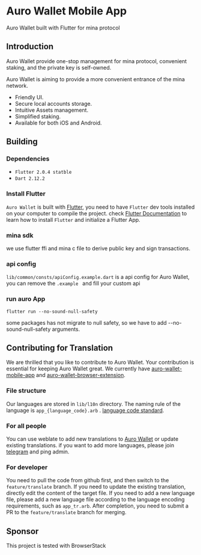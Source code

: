 # Auro Wallet Mobile App

Auro Wallet built with Flutter for mina protocol

## Introduction

Auro Wallet provide one-stop management for mina protocol, convenient staking, and the private key is self-owned.


Auro Wallet is aiming to provide a more convenient entrance of the mina network.

- Friendly UI.
- Secure local accounts storage.
- Intuitive Assets management.
- Simplified staking.
- Available for both iOS and Android.

## Building

### Dependencies

- `Flutter 2.0.4 statble`
- `Dart 2.12.2`

### Install Flutter 
`Auro Wallet` is built with [Flutter](https://flutter.dev/), you need to have `Flutter` dev tools
installed on your computer to compile the project. check [Flutter Documentation](https://flutter.dev/docs)
 to learn how to install `Flutter` and initialize a Flutter App.

### mina sdk
we use flutter ffi and mina c file to derive public key and sign transactions.

### api config 
```lib/common/consts/apiConfig.example.dart``` is a api config for Auro Wallet, you can remove the ```.example ```
and fill your custom api

### run auro App
```
flutter run --no-sound-null-safety
```
some packages has not migrate to null safety, so we have to add --no-sound-null-safety arguments.


## Contributing for Translation
We are thrilled that you like to contribute to Auro Wallet. Your contribution is essential for keeping Auro Wallet great. We currently have [auro-wallet-mobile-app](https://github.com/aurowallet/auro-wallet-mobile-app) and [auro-wallet-browser-extension](https://github.com/aurowallet/auro-wallet-browser-extension).

### File structure
Our languages are stored in `lib/l10n` directory. The naming rule of the language is `app_{language_code}.arb` . [language code standard](https://api.flutter.dev/flutter/flutter_localizations/GlobalMaterialLocalizations-class.html).

### For all people
You can use weblate to add new translations to [Auro Wallet](https://hosted.weblate.org/projects/aurowallet) or update existing translations. if you want to add more languages, please join [telegram](https://t.me/aurowallet) and ping admin.

### For developer
You need to pull the code from github first, and then switch to the `feature/translate` branch. If you need to update the existing translation, directly edit the content of the target file. If you need to add a new language file, please add a new language file according to the language encoding requirements, such as `app_tr.arb`. After completion, you need to submit a PR to the `feature/translate` branch for merging.

## Sponsor
This project is tested with BrowserStack